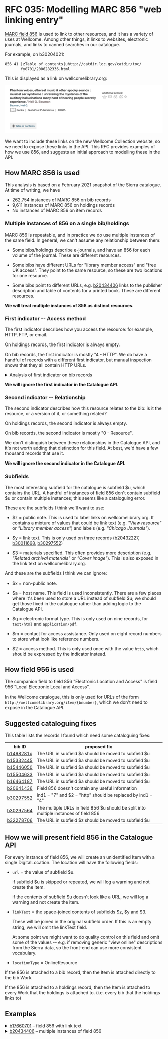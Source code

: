 # RFC 035: Modelling MARC 856 "web linking entry"

[MARC field 856](https://www.loc.gov/marc/bibliographic/concise/bd856.html) is used to link to other resources, and it has a variety of uses at Wellcome.
Among other things, it links to websites, electronic journals, and links to canned searches in our catalogue.

For example, on b30204021:

```
856 41 |zTable of contents|uhttp://catdir.loc.gov/catdir/toc/
       fy0701/2006282336.html
```

This is displayed as a link on wellcomelibrary.org:

![Screenshot of the library website with a grey box titled 'Table of contents'. The grey box has an error and the text is blue, like a link.](encore_screenshot.png)

We want to include these links on the new Wellcome Collection website, so we need to expose these links in the API.
This RFC provides examples of how we use 856, and suggests an initial approach to modelling these in the API.



## How MARC 856 is used

This analysis is based on a February 2021 snapshot of the Sierra catalogue.
At time of writing, we have

-    262,754 instances of MARC 856 on bib records
-    9,611 instances of MARC 856 on holdings records
-    No instances of MARC 856 on item records


### Multiple instances of 856 on a single bib/holdings

MARC 856 is repeatable, and in practice we do use multiple instances of the same field.
In general, we can't assume any relationship between them:

*   Some bibs/holdings describe e-journals, and have an 856 for each volume of the journal.
    These are different resources.

*   Some bibs have different URLs for "library member access" and "free UK access".
    They point to the same resource, so these are two locations for one resource.

*   Some bibs point to different URLs, e.g. [b20434406](https://search.wellcomelibrary.org/iii/encore/record/C__Rb2043440?lang=eng) links to the publisher description and table of contents for a printed book.
    These are different resources.

**We will treat multiple instances of 856 as distinct resources.**



### First indicator -- Access method

The first indicator describes how you access the resource: for example, HTTP, FTP, or email.

On holdings records, the first indicator is always empty.

On bib records, the first indicator is mostly "4 - HTTP".
We do have a handful of records with a different first indicator, but manual inspection shows that they all contain HTTP URLs.

<details>
<summary>Analysis of first indicator on bib records</summary>

On bib records, the first indicator is used as follows:

<table>
    <tr>
        <th>first indicator</th>
        <th># of records</th>
    </tr>
    <tr>
        <td>4 - HTTP</td>
        <td>262,706</td>
    </tr>
    <tr>
        <td>1 - FTP</td>
        <td>27</td>
    </tr>
    <tr>
        <td>(empty)</td>
        <td>17</td>
    </tr>
    <tr>
        <td>0 - Email</td>
        <td>3</td>
    </tr>
    <tr>
        <td>7 - Method specified in subfield $2</td>
        <td>1</td>
    </tr>
</table>

I manually inspected the 48 records where the first indicator isn't 4; all of them contain HTTP URLs and it looks like the first indicator has been inconsistently applied.
I have uploaded a list with [the bib IDs of these records](bibs_with_unexpected_first_indicator.txt).

The current Wellcome Library website always presents a link to the contents of 856 subfield $u, even if the first indicator isn't "4 - HTTP".
Examples:

*   [b30297552](https://search.wellcomelibrary.org/iii/encore/record/C__Rb3029755?lang=eng)

    ```
    856 7  |uhttp://www.aci-iac.ca/william-kurelek|2http|yview the
           publication online
    ```

*   [b17744854](https://search.wellcomelibrary.org/iii/encore/record/C__Rb1774485?lang=eng)

    ```
    856 1  |uhttps://sounds.bl.uk/oral-history/disability-voices
           |zListen to testimony relating to 'Cerebral Palsy'
    ```


*   [b13753344](https://search.wellcomelibrary.org/iii/encore/record/C__Rb1375334?lang=eng)

    ```
    856 00 |uhttp://www.history.ac.uk/cmh/epiheal.html|zText
           available online:
    ```

*   [b32188560](https://search.wellcomelibrary.org/iii/encore/record/C__Rb3218856?lang=eng)

    ```
    856    |uhttp://bvbr.bib-bvb.de:8991/F?func=service&
           doc_library=BVB01&local_base=BVB01&doc_number=029740967&
           sequence=000001&line_number=0001&func_code=DB_RECORDS&
           service_type=MEDIA|zInhaltsverzeichnis
    856 42 |mV:DE-605;X:Imageware|qapplication/pdf|uhttp://digitale-
           objekte.hbz-nrw.de/storage2/2018/02/08/file_149/
           7534738.pdf|3Inhaltsverzeichnis
    ```

</details>

**We will ignore the first indicator in the Catalogue API.**



### Second indicator -- Relationship

The second indicator describes how this resource relates to the bib: is it the resource, or a version of it, or something related?

On holdings records, the second indicator is always empty.

On bib records, the second indicator is mostly "0 - Resource".

We don't distinguish between these relationships in the Catalogue API, and it's not worth adding that distinction for this field.
At best, we'd have a few thousand records that use it.

**We will ignore the second indicator in the Catalogue API.**



### Subfields

The most interesting subfield for the catalogue is subfield $u, which contains the URL.
A handful of instances of field 856 don't contain subfield $u or contain multiple instances; this seems like a cataloguing error.

These are the subfields I think we'll want to use:

*   $z = public note.
    This is used to label links on wellcomelibrary.org.
    It contains a mixture of values that could be link text (e.g. *"View resource"* or *"Library member access"*) and labels (e.g. *"Chicago Journals"*).

*   $y = link text.
    This is only used on three records ([b20432227](https://search.wellcomelibrary.org/iii/encore/record/C__Rb2043222?lang=eng), [b30011668](https://search.wellcomelibrary.org/iii/encore/record/C__Rb3001166?lang=eng), [b30297552](https://search.wellcomelibrary.org/iii/encore/record/C__Rb3029755?lang=eng))

*   $3 = materials specified.
    This often provides more description (e.g. *"Related archival materials"* or *"Cover image"*).
    This is also exposed in the link text on wellcomelibrary.org.

And these are the subfields I think we can ignore:

*   $x = non-public note.

*   $a = host name.
    This field is used inconsistently.
    There are a few places where it's been used to store a URL instead of subfield $u; we should get those fixed in the catalogue rather than adding logic to the Catalogue API.

*   $q = electronic format type.
    This is only used on nine records, for `text/html` and `application/pdf`.

*   $m = contact for access assistance.
    Only used on eight record numbers to store what look like reference numbers.

*   $2 = access method.
    This is only used once with the value `http`, which should be expressed by the indicator instead.


## How field 956 is used

The companion field to field 856 "Electronic Location and Access" is field 956 "Local Electronic Local and Access".

In the Wellcome catalogue, this is only used for URLs of the form `http://wellcomelibrary.org/item/{bnumber}`, which we don't need to expose in the Catalogue API.


## Suggested cataloguing fixes

This table lists the records I found which need some cataloguing fixes:

<table>
    <tr>
        <th>bib ID</th>
        <th>proposed fix</th>
    </tr>
    <tr>
        <td><a href="https://search.wellcomelibrary.org/iii/encore/record/C__Rb1498281?lang=eng">b1498281x</a></td>
        <td>The URL in subfield $a should be moved to subfield $u</td>
    </tr>
    <tr>
        <td><a href="https://search.wellcomelibrary.org/iii/encore/record/C__Rb1533244?lang=eng">b15332445</a></td>
        <td>The URL in subfield $a should be moved to subfield $u</td>
    </tr>
    <tr>
        <td><a href="https://search.wellcomelibrary.org/iii/encore/record/C__Rb1544605?lang=eng">b15446050</a></td>
        <td>The URL in subfield $a should be moved to subfield $u</td>
    </tr>
    <tr>
        <td><a href="https://search.wellcomelibrary.org/iii/encore/record/C__Rb1550463?lang=eng">b15504633</a></td>
        <td>The URL in subfield $a should be moved to subfield $u</td>
    </tr>
    <tr>
        <td><a href="https://search.wellcomelibrary.org/iii/encore/record/C__Rb1646418?lang=eng">b16464187</a></td>
        <td>The URL in subfield $a should be moved to subfield $u</td>
    </tr>
    <tr>
        <td><a href="https://search.wellcomelibrary.org/iii/encore/record/C__Rb2064143?lang=eng">b20641436</a></td>
        <td>Field 856 doesn't contain any useful information</td>
    </tr>
    <tr>
        <td><a href="https://search.wellcomelibrary.org/iii/encore/record/C__Rb3029755?lang=eng">b30297552</a></td>
        <td>ind1 = "7" and $2 = "http" should be replaced by ind1 = "4"</td>
    </tr>
    <tr>
        <td><a href="https://search.wellcomelibrary.org/iii/encore/record/C__Rb3029756?lang=eng">b30297564</a></td>
        <td>The multiple URLs in field 856 $u should be split into multiple instances of field 856</td>
    </tr>
    <tr>
        <td><a href="https://search.wellcomelibrary.org/iii/encore/record/C__Rb3227870?lang=eng">b32278706</a></td>
        <td>The URL in subfield $z should be moved to subfield $u</td>
    </tr>
</table>



## How we will present field 856 in the Catalogue API

For every instance of field 856, we will create an unidentified Item with a single DigitalLocation.
The location will have the following fields:

*   `url` = the value of subfield $u.

    If subfield $u is skipped or repeated, we will log a warning and not create the item.

    If the contents of subfield $u doesn't look like a URL, we will log a warning and not create the item.

*   `linkText` = the space-joined contents of subfields $z, $y and $3.

    These will be joined in the original subfield order.
    If this is an empty string, we will omit the linkText field.

    At some point we might want to do quality control on this field and omit some of the values -- e.g. if removing generic "view online" descriptions from the Sierra data, so the front-end can use more consistent vocabulary.

*   `locationType` = OnlineResource

If the 856 is attached to a bib record, then the Item is attached directly to the bib Work.

If the 856 is attached to a holdings record, then the Item is attached to every Work that the holdings is attached to.
(i.e. every bib that the holdings links to)



## Examples

<details>
<summary><a href="https://search.wellcomelibrary.org/iii/encore/record/C__Rb1766070?lang=eng">b17660701</a> – field 856 with link text</summary>

MARC field:

```
856 40 |uhttp://0-
       gateway.proquest.com.catalogue.wellcomelibrary.org/
       openurl?ctx_ver=Z39.88-2003&res_id=xri:eebo&rft_val_fmt=&
       rft_id=xri:eebo:image:193067|zView resource.
```

Catalogue API output:

```json
"items": [
  {
    "locations": [
      {
        "locationType": {
          "id": "online-resource",
          "label": "Online resource",
          "type": "LocationType"
        },
        "linkText": "View resource.",
        "url": "http://0-
       gateway.proquest.com.catalogue.wellcomelibrary.org/…",
        "type": "DigitalLocation"
      }
    ],
    "type": "Item"
  }
]
```

</details>

<details>
<summary><a href="https://search.wellcomelibrary.org/iii/encore/record/C__Rb2043440?lang=eng">b20434406</a> – multiple instances of field 856</summary>

MARC fields:

```
856 41 |3Table of contents|uhttp://catdir.loc.gov/catdir/toc/
       wiley022/96047734.html
856 42 |3Publisher description|uhttp://catdir.loc.gov/catdir/
       description/wiley031/96047734.html
```

Catalogue API output:

```json
"items": [
  {
    "locations": [
      {
        "locationType": {
          "id": "online-resource",
          "label": "Online resource",
          "type": "LocationType"
        },
        "linkText": "Table of contents",
        "url": "http://catdir.loc.gov/catdir/toc/wiley022/96047734.html",
        "type": "DigitalLocation"
      }
    ],
    "type": "Item"
  },
  {
    "locations": [
      {
        "locationType": {
          "id": "online-resource",
          "label": "Online resource",
          "type": "LocationType"
        },
        "linkText": "Publisher description",
        "url": "http://catdir.loc.gov/catdir/description/wiley031/96047734.html",
        "type": "DigitalLocation"
      }
    ],
    "type": "Item"
  }
]
```

</details>
